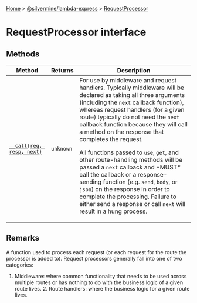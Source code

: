 [Home](./index) &gt; [@silvermine/lambda-express](./lambda-express.md) &gt; [RequestProcessor](./lambda-express.requestprocessor.md)

# RequestProcessor interface

## Methods

|  Method | Returns | Description |
|  --- | --- | --- |
|  [`__call(req, resp, next)`](./lambda-express.requestprocessor.__call.md) | `unknown` | For use by middleware and request handlers. Typically middleware will be declared as taking all three arguments (including the `next` callback function), whereas request handlers (for a given route) typically do not need the `next` callback function because they will call a method on the response that completes the request.<p/>All functions passed to `use`<!-- -->, `get`<!-- -->, and other route-handling methods will be passed a `next` callback and \*MUST\* call the callback or a response-sending function (e.g. `send`<!-- -->, `body`<!-- -->, or `json`<!-- -->) on the response in order to complete the processing. Failure to either send a response or call `next` will result in a hung process. |

## Remarks

A function used to process each request (or each request for the route the processor is added to). Request processors generally fall into one of two categories:

1. Middleware: where common functionality that needs to be used across multiple routes or has nothing to do with the business logic of a given route lives. 2. Route handlers: where the business logic for a given route lives.
